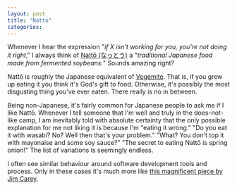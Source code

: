 ```yaml
---
layout: post
title: "Nattō"
categories:
---
```

Whenever I hear the expression "_if X isn't working for you, you're not doing it right_," I always think of [Nattō (なっとう)](http://en.wikipedia.org/wiki/Nattō) a "_traditional Japanese food made from fermented soybeans._" Sounds amazing right?

Nattō is roughly the Japanese equivalent of [Vegemite](http://en.wikipedia.org/wiki/Vegemite). That is, if you grew up eating it you think it's God's gift to food. Otherwise, it's possibly the most disgusting thing you've ever eaten. There really is no in between.

Being non-Japanese, it's fairly common for Japanese people to ask me if I like Nattō. Whenever I tell someone that I'm well and truly in the does-not-like camp, I am inevitably told with absolute certainty that the only possible explanation for me not liking it is because I'm "eating it wrong." "Do you eat it with wasabi? No? Well then that's your problem." "What? You don't top it with mayonaise and some soy sauce?" "The secret to eating Nattō is spring onion!" The list of variations is seemingly endless.

I often see similar behaviour around software development tools and process. Only in these cases it's much more like [this magnificent piece by Jim Carey](https://www.youtube.com/watch?v=h_vvI26NnwE).
